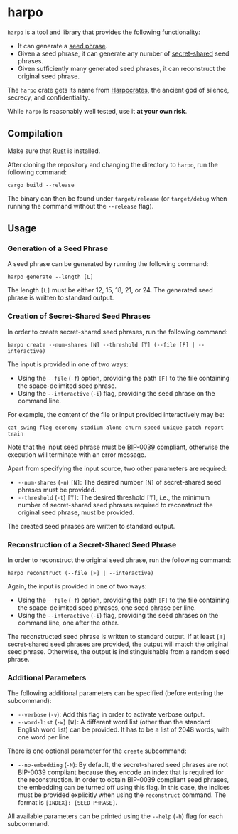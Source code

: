# harpo

`harpo` is a tool and library that provides the following functionality:

* It can generate a [seed phrase](https://en.bitcoin.it/wiki/Seed_phrase).
* Given a seed phrase, it can generate any number of
[secret-shared](https://en.wikipedia.org/wiki/Shamir%27s_Secret_Sharing) seed
phrases.
* Given sufficiently many generated seed phrases, it can reconstruct
the original seed phrase.

The `harpo` crate gets its name from
[Harpocrates](https://en.wikipedia.org/wiki/Harpocrates), the ancient god of
silence, secrecy, and confidentiality.

While `harpo` is reasonably well tested, use it **at your own risk**.

## Compilation

Make sure that [Rust](https://www.rust-lang.org/tools/install) is installed.

After cloning the repository and changing the directory to `harpo`, run the
following command:

```
cargo build --release
```

The binary can then be found under `target/release` (or `target/debug` when
running the command without the `--release` flag).

## Usage

### Generation of a Seed Phrase

A seed phrase can be generated by running the following command:

```
harpo generate --length [L]
```

The length `[L]` must be either 12, 15, 18, 21, or 24.
The generated seed phrase is written to standard output.

### Creation of Secret-Shared Seed Phrases

In order to create secret-shared seed phrases, run the following command:

```
harpo create --num-shares [N] --threshold [T] (--file [F] | --interactive)
```

The input is provided in one of two ways:
* Using the `--file` (`-f`) option, providing the path `[F]` to the file
containing the space-delimited seed phrase.
* Using the `--interactive` (`-i`) flag, providing the seed phrase on the
command line.

For example, the content of the file or input provided interactively may be:

```
cat swing flag economy stadium alone churn speed unique patch report train
```

Note that the input seed phrase must be
[BIP-0039](https://en.bitcoin.it/wiki/BIP_0039) compliant, otherwise
the execution will terminate with an error message.

Apart from specifying the input source, two other parameters are required:

* `--num-shares` (`-n`) `[N]`: The desired number `[N]` of secret-shared seed
phrases must be provided.
* `--threshold` (`-t`) `[T]`: The desired threshold `[T]`, i.e., the minimum
number of secret-shared seed phrases required to reconstruct the original
seed phrase, must be provided.

The created seed phrases are written to standard output.

### Reconstruction of a Secret-Shared Seed Phrase

In order to reconstruct the original seed phrase, run the following command:

```
harpo reconstruct (--file [F] | --interactive)
```

Again, the input is provided in one of two ways:
* Using the `--file` (`-f`) option, providing the path `[F]` to the file
containing the space-delimited seed phrases, one seed phrase per line.
* Using the `--interactive` (`-i`) flag, providing the seed phrases on the
command line, one after the other.

The reconstructed seed phrase is written to standard output.
If at least `[T]` secret-shared seed phrases are provided, the output will
match the original seed phrase. Otherwise, the output is indistinguishable
from a random seed phrase.

### Additional Parameters

The following additional parameters can be specified (before entering the
subcommand):

* `--verbose` (`-v`): Add this flag in order to
activate verbose output.
* `--word-list` (`-w`) `[W]`: A different word list (other than the
standard English word list) can be provided. It has to be a list of 2048 words,
with one word per line.

There is one optional parameter for the `create` subcommand:

* `--no-embedding` (`-N`): By default, the secret-shared seed phrases are not
BIP-0039 compliant because they encode an index that is required for the
reconstruction. In order to obtain BIP-0039 compliant seed phrases, the
embedding can be turned off using this flag. In this case, the indices must be
provided explicitly when using the `reconstruct` command. The format is
`[INDEX]: [SEED PHRASE]`.

All available parameters can be printed using the `--help` (`-h`) flag for each subcommand.
